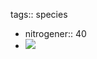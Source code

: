 tags:: species
- nitrogener:: 40
- ![](https://peach-geographical-bat-397.mypinata.cloud/ipfs/Qmb3dmhQxZWtKouW35u9ApRDxLah32wYxqwEVE8qHCUx3q)